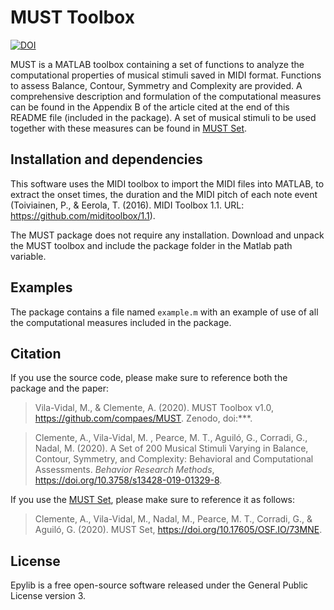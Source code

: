 # MUST Toolbox

[![DOI]()]() 

MUST is a MATLAB toolbox containing a set of functions to analyze the computational properties of musical stimuli saved in MIDI format. Functions to assess Balance, Contour, Symmetry and Complexity are provided. A comprehensive description and formulation of the computational measures can be found in the Appendix B of the article cited at the end of this README file (included in the package). A set of musical stimuli to be used together with these measures can be found in <a href="https://osf.io/73mne/">MUST Set</a>.

## Installation and dependencies

This software uses the MIDI toolbox to import the MIDI files into MATLAB, to extract the onset times, the duration and the MIDI pitch of each note event (Toiviainen, P., & Eerola, T. (2016). MIDI Toolbox 1.1. URL: https://github.com/miditoolbox/1.1).

The MUST package does not require any installation. Download and unpack the MUST toolbox and include the package folder in the Matlab path variable.

## Examples

The package contains a file named `example.m` with an example of use of all the computational measures included in the package.

## Citation

If you use the source code, please make sure to reference both the package and the paper:

> Vila-Vidal, M., & Clemente, A. (2020). MUST Toolbox v1.0, https://github.com/compaes/MUST. Zenodo, doi:***.

> Clemente, A., Vila-Vidal, M. , Pearce, M. T., Aguiló, G., Corradi, G., Nadal, M. (2020). A Set of 200 Musical Stimuli Varying in Balance, Contour, Symmetry, and Complexity: Behavioral and Computational Assessments. *Behavior Research Methods*, https://doi.org/10.3758/s13428-019-01329-8.

If you use the <a href="https://osf.io/73mne/">MUST Set</a>, please make sure to reference it as follows:

> Clemente, A., Vila-Vidal, M., Nadal, M., Pearce, M. T., Corradi, G., & Aguiló, G. (2020). MUST Set, https://doi.org/10.17605/OSF.IO/73MNE.

## License

Epylib is a free open-source software released under the General Public License version 3.

